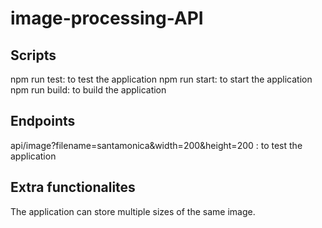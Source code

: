 # image-processing-API

## Scripts
npm run test: to test the application
npm run start: to start the application
npm run build: to build the application

## Endpoints
api/image?filename=santamonica&width=200&height=200 : to test the application

## Extra functionalites
The application can store multiple sizes of the same image.
